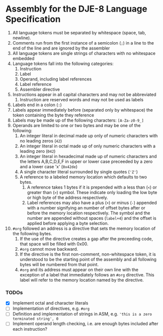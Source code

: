 # Assembly for the DJE-8 Language Specification

1. All language tokens must be separated by whitespace (space, tab, newline).
2. Comments run from the first instance of a semicolon (`;`) in a line to the end of the line and are ignored by the assembler
3. All language tokens are single strings of characters with no whitespace embedded
4. Language tokens fall into the following categories:
   1. Instruction
   2. Label
   3. Operand, including label references
   4. Label reference
   5. Assembler directive
5. Instructions appear in all capital characters and may not be abbreviated
   1. Instruction are reserved words and may not be used as labels
6. Labels end in a colon (`:`)
7. Labels appear immediately before (separated only by whitespace) the token containing the byte they reference
8. Labels may be made up of the following characters: `[A-Za-z0-9_]`
9. Operands are limited to one or two bytes and may be one of the following:
   1.  An integer literal in decimal made up only of numeric characters with no leading zeros (`42`)
   2.  An integer literal in octal made up of only numeric characters with a leading zero (`042`)
   3.  An integer literal in hexadecimal made up of numeric characters and the letters A,B,C,D,E,F in upper or lower case preceeded by a zero and a lower case 'x' (`0x42de`)
   4.  A single character literal surrounded by single quotes (`'Z'`)
   5.  A reference to a labeled memory location which defaults to two bytes. 
       1.  A reference takes 1 bytes if it is prepended with a less than (`<`) or greater than (`>`) symbol.  These indicate only loading the low byte or high byte of the address respectively.
       2.  Label references may also have a plus (`+`) or minus (`-`) appended with a number signifying an number of offset bytes after or before the memory location respectively. The symbol and the number are appended without spaces (`label+4`) and the offset is applied before applying a byte selection.
10. `#org` followed an address is a directive that sets the memory location of the following bytes. 
    1.  If the use of the directive creates a gap after the preceeding code, that space will be filled  with 0x00. 
    2.  `#org` cannot move backward.  
    3.  If the directive is the first non-comment, non-whitespace token, it is understood to be the starting point of the assembly and all following bytes will be numbered from that point. 
    4.  `#org` and its address must appear on their own line with the exception of a label that immediately follows an `#org` directive.  This label will refer to the memory location named by the directive. 

### TODOs
- [x] Implement octal and character literals
- [ ] Implementation of directives, e.g. `#org`
- [ ] Definition and implementation of strings in ASM, e.g. `'this is a zero terminated string', 0`
- [ ] Implement operand length checking, i.e. are enough bytes included after each instruction?
